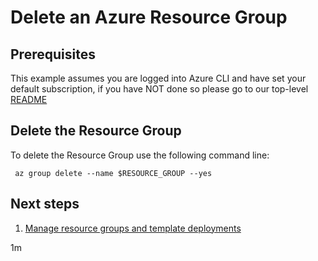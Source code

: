 
# Delete an Azure Resource Group

## Prerequisites

This example assumes you are logged into Azure CLI and have set your default
subscription, if you have NOT done so please go to our top-level
[README](../..)

## Delete the Resource Group

To delete the Resource Group use the following command line:

<!-- workflow.cron(0 2 * * 0) -->
<!-- workflow.include(../create/README.md) -->

```shell
 az group delete --name $RESOURCE_GROUP --yes
```

<!-- workflow.directOnly()
export RESULT=$(az group show --name $RESOURCE_GROUP --output tsv --query name)
if [[ "$RESULT" == $RESOURCE_GROUP ]]; then
  exit 1
fi
  -->

## Next steps

1. [Manage resource groups and template deployments](https://docs.microsoft.com/en-us/cli/azure/group)

1m
